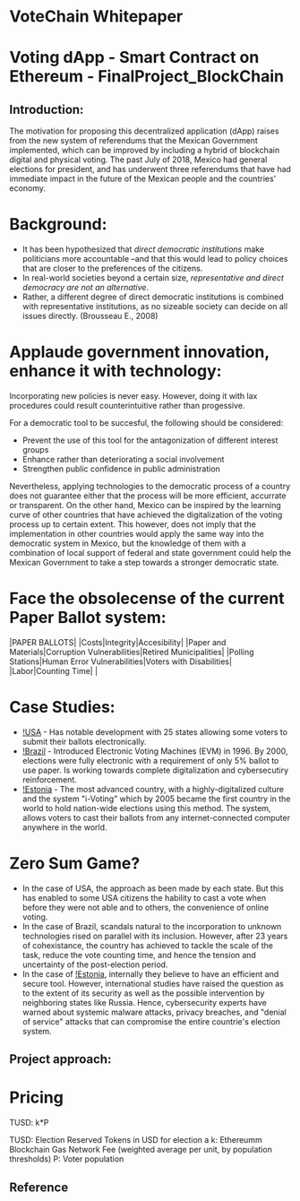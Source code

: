 # VoteChain Whitepaper
# Voting dApp - Smart Contract on Ethereum - FinalProject_BlockChain
## Introduction:

The motivation for proposing this decentralized application (dApp) raises from the new system of referendums that the Mexican Government implemented, which can be improved by including a hybrid of blockchain digital and physical voting. The past July of 2018, Mexico had general elections for president, and has underwent three referendums that have had immediate impact in the future of the Mexican people and the countries' economy.

# Background:
- It has been hypothesized that *direct democratic institutions* make politicians more accountable –and that this would lead to policy choices that are closer to the preferences of the citizens. 
- In real-world societies beyond a certain size, *representative and direct democracy are not an alternative*. 
- Rather, a different degree of direct democratic institutions is combined with representative institutions, as no sizeable society can decide on all issues directly. (Brousseau E., 2008)

# Applaude government innovation, enhance it with technology:
Incorporating new policies is never easy. However, doing it with lax procedures could result counterintuitive rather than progessive.

For a democratic tool to be succesful, the following should be considered:
- Prevent the use of this tool for the antagonization of different interest groups
- Enhance rather than deteriorating a social involvement 
- Strengthen public confidence in public administration

Nevertheless, applying technologies to the democratic process of a country does not guarantee either that the process will be more efficient, accurrate or transparent. On the other hand, Mexico can be inspired by the learning curve of other countries that have achieved the digitalization of the voting process up to certain extent. This however, does not imply that the implementation in other countries would apply the same way into the democratic system in Mexico, but the knowledge of them with a combination of local support of federal and state government could help the Mexican Government to take a step towards a stronger democratic state.

# Face the obsolecense of the current Paper Ballot system:
|PAPER BALLOTS|
|Costs|Integrity|Accesibility|
|Paper	and	Materials|Corruption	Vulnerabilities|Retired Municipalities|
|Polling	Stations|Human	Error	Vulnerabilities|Voters with Disabilities|
|Labor|Counting Time| | 

# Case Studies:
- [!USA](https://www.businessinsider.com/22-states-that-allow-you-to-vote-online-2016-9) - Has notable development with 25 states allowing some voters to submit their ballots electronically.
- [!Brazil](https://arstechnica.com/tech-policy/2018/06/in-a-blow-to-e-voting-critics-brazil-suspends-use-of-all-paper-ballots/) - Introduced Electronic Voting Machines (EVM) in 1996. By 2000, elections were fully electronic with a requirement of only 5% ballot to use paper. Is working towards complete digitalization and cybersecutiry reinforcement.
- [!Estonia](https://e-estonia.com/solutions/e-governance/i-voting/) - The most advanced country, with a highly-digitalized culture and the system "i-Voting" which by 2005 became the first country in the world to hold nation-wide elections using this method.  The system, allows voters to cast their ballots from any internet-connected computer anywhere in the world. 

# Zero Sum Game?

- In the case of USA, the approach as been made by each state. But this has enabled to some USA citizens the hability to cast a vote when before they were not able and to others, the convenience of online voting.
- In the case of Brazil, scandals natural to the incorporation to unknown technologies rised on parallel with its inclusion. However, after 23 years of cohexistance, the country has achieved to tackle the scale of the task, reduce the vote counting time, and hence the tension and uncertainty of the post-election period. 
- In the case of [!Estonia](https://estoniaevoting.org/), internally they believe to have an efficient and secure tool. However, international studies have raised the question as to the extent of its security as well as the possible intervention by neighboring states like Russia. Hence, cybersecurity experts have warned about systemic malware attacks, privacy breaches, and "denial of service" attacks that can compromise the entire countrie's election system. 

## Project approach:

# Pricing
TUSD: k*P

TUSD: Election Reserved Tokens in USD for election a
k: Ethereumm Blockchain Gas Network Fee (weighted average per unit, by population thresholds) 
P: Voter population 

## Reference
